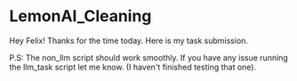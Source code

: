 # LemonAI_Cleaning
Hey Felix! 
Thanks for the time today. Here is my task submission.

P.S: The non_llm script should work smoothly. If you have any issue running the llm_task script let me know. (I haven't finished testing that one).
